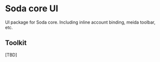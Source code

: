 # Soda core UI

UI package for Soda core. Including inline account binding, meida toolbar, etc.

## Toolkit

[TBD]
